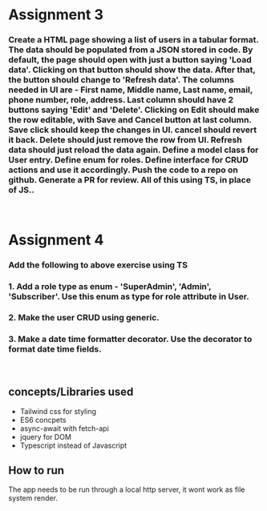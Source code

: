 # Assignment 3

### Create a HTML page showing a list of users in a tabular format. The data should be populated from a JSON stored in code. By default, the page should open with just a button saying 'Load data'. Clicking on that button should show the data. After that, the button should change to 'Refresh data'. The columns needed in UI are - First name, Middle name, Last name, email, phone number, role, address. Last column should have 2 buttons saying 'Edit' and 'Delete'. Clicking on Edit should make the row editable, with Save and Cancel button at last column. Save click should keep the changes in UI. cancel should revert it back. Delete should just remove the row from UI. Refresh data should just reload the data again. Define a model class for User entry. Define enum for roles. Define interface for CRUD actions and use it accordingly. Push the code to a repo on github. Generate a PR for review. All of this using TS, in place of JS..
<br />

# Assignment 4

### Add the following to above exercise using TS

### 1. Add a role type as enum - 'SuperAdmin', 'Admin', 'Subscriber'. Use this enum as type for role attribute in User. 

### 2. Make the user CRUD using generic. 

### 3. Make a date time formatter decorator. Use the decorator to format date time fields.

<br />

## concepts/Libraries used

* Tailwind css for styling
* ES6 concpets
* async-await with fetch-api
* jquery for DOM
* Typescript instead of Javascript


## How to run

The app needs to be run through a local http server, it wont work as file system render.

